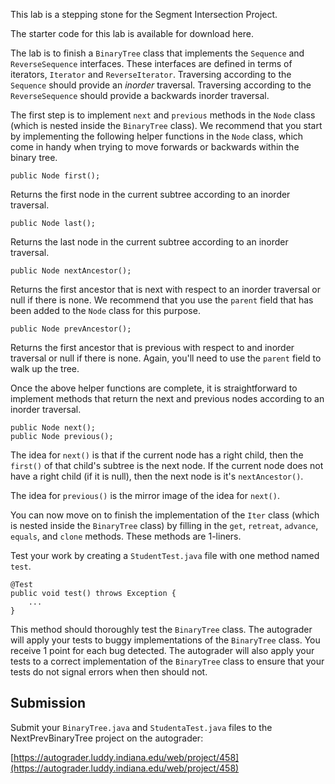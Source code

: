 This lab is a stepping stone for the Segment Intersection Project.

The starter code for this lab is available for download here.

The lab is to finish a `BinaryTree` class that implements the
`Sequence` and `ReverseSequence`
interfaces. These interfaces are defined in terms of iterators, `Iterator`
and `ReverseIterator`. Traversing according to the `Sequence`
should provide an *inorder* traversal. Traversing according to the
`ReverseSequence` should provide a backwards inorder traversal.

The first step is to implement `next` and `previous` methods in the
`Node` class (which is nested inside the `BinaryTree` class).  We
recommend that you start by implementing the following helper
functions in the `Node` class, which come in handy when trying to move
forwards or backwards within the binary tree.

    public Node first();

Returns the first node in the current subtree according to an inorder traversal.
        
    public Node last();

Returns the last node in the current subtree according to an inorder traversal.

    public Node nextAncestor();

Returns the first ancestor that is next with respect to an inorder traversal
or null if there is none. We recommend that you use the `parent` field that has
been added to the `Node` class for this purpose.

    public Node prevAncestor();

Returns the first ancestor that is previous with respect to
and inorder traversal or null if there is none. Again, you'll need
to use the `parent` field to walk up the tree.

Once the above helper functions are complete, it is straightforward to
implement methods that return the next and previous nodes according
to an inorder traversal.

    public Node next();
    public Node previous();

The idea for `next()` is that if the current node has a right child, then
the `first()` of that child's subtree is the next node.
If the current node does not have a right child (if it is null),
then the next node is it's `nextAncestor()`.

The idea for `previous()` is the mirror image of the idea for `next()`.

You can now move on to finish the implementation of the `Iter` class
(which is nested inside the `BinaryTree` class) by filling in the
`get`, `retreat`, `advance`, `equals`, and `clone` methods.  These
methods are 1-liners.

Test your work by creating a `StudentTest.java` file with one method
named `test`.

    @Test
    public void test() throws Exception {
        ...
    }

This method should thoroughly test the `BinaryTree` class.  The
autograder will apply your tests to buggy implementations of the
`BinaryTree` class. You receive 1 point for each bug detected.  The
autograder will also apply your tests to a correct implementation of
the `BinaryTree` class to ensure that your tests do not signal errors
when then should not.


## Submission

Submit your `BinaryTree.java` and `StudentaTest.java` files to
the NextPrevBinaryTree project on the autograder:

[https://autograder.luddy.indiana.edu/web/project/458](https://autograder.luddy.indiana.edu/web/project/458)
